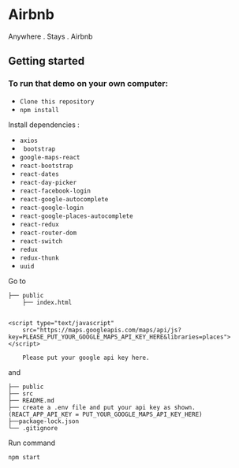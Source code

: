 # Airbnb
Anywhere . Stays . Airbnb

## Getting started
### To run that demo on your own computer:
* `Clone this repository`
* `npm install`

Install dependencies :

* `axios`
* ` bootstrap`
* `google-maps-react`
* `react-bootstrap`
* `react-dates`
* `react-day-picker`
* `react-facebook-login`
* `react-google-autocomplete`
* `react-google-login`
* `react-google-places-autocomplete`
* `react-redux`
* `react-router-dom`
* `react-switch`
* `redux`
* `redux-thunk`
* `uuid`

Go to
```
├── public
    ├── index.html


<script type="text/javascript"
    src="https://maps.googleapis.com/maps/api/js?key=PLEASE_PUT_YOUR_GOOGLE_MAPS_API_KEY_HERE&libraries=places"></script>

    Please put your google api key here.
```

and
```
├── public
├── src
├── README.md
├── create a .env file and put your api key as shown. (REACT_APP_API_KEY = PUT_YOUR_GOOGLE_MAPS_API_KEY_HERE)
├──package-lock.json
└── .gitignore
```

Run command

`npm start`
